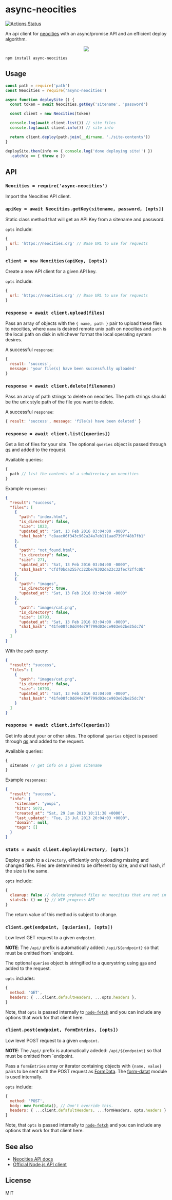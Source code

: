 # async-neocities
[![Actions Status](https://github.com/bcomnes/async-neocities/workflows/tests/badge.svg)](https://github.com/bcomnes/async-neocities/actions)

An api client for [neocities][nc] with an async/promise API and an efficient deploy algorithm.

<center><img src="logo.jpg"></center>

```console
npm install async-neocities
```

## Usage

``` js
const path = require('path')
const Neocities = require('async-neocities')

async function deploySite () {
  const token = await Neocities.getKey('sitename', 'password')

  const client = new Neocities(token)

  console.log(await client.list()) // site files
  console.log(await client.info()) // site info

  return client.deploy(path.join(__dirname, './site-contents'))
}

deploySite.then(info => { console.log('done deploying site!') })
  .catch(e => { throw e })
```

## API

### `Neocities = require('async-neocities')`

Import the Neocities API client.

### `apiKey = await Neocities.getKey(sitename, password, [opts])`

Static class method that will get an API Key from a sitename and password.

`opts` include:

```js
{
  url: 'https://neocities.org' // Base URL to use for requests
}
```

### `client = new Neocities(apiKey, [opts])`

Create a new API client for a given API key.

`opts` include:

```js
{
  url: 'https://neocities.org' // Base URL to use for requests
}
```

### `response = await client.upload(files)`

Pass an array of objects with the `{ name, path }` pair to upload these files to neocities, where `name` is desired remote unix path on neocities and `path` is the local path on disk in whichever format the local operating system desires.

A successful `response`:

```js
{
  result: 'success',
  message: 'your file(s) have been successfully uploaded'
}
```

### `response = await client.delete(filenames)`

Pass an array of path strings to delete on neocities.  The path strings should be the unix style path of the file you want to delete.

A successful `response`:

```js
{ result: 'success', message: 'file(s) have been deleted' }
```

### `response = await client.list([queries])`

Get a list of files for your site.  The optional `queries` object is passed through [qs][qs] and added to the request.

Available queries:

```js
{
  path // list the contents of a subdirectory on neocities
}
```

Example `responses`:

```json
{
  "result": "success",
  "files": [
    {
      "path": "index.html",
      "is_directory": false,
      "size": 1023,
      "updated_at": "Sat, 13 Feb 2016 03:04:00 -0000",
      "sha1_hash": "c8aac06f343c962a24a7eb111aad739ff48b7fb1"
    },
    {
      "path": "not_found.html",
      "is_directory": false,
      "size": 271,
      "updated_at": "Sat, 13 Feb 2016 03:04:00 -0000",
      "sha1_hash": "cfdf0bda2557c322be78302da23c32fec72ffc0b"
    },
    {
      "path": "images",
      "is_directory": true,
      "updated_at": "Sat, 13 Feb 2016 03:04:00 -0000"
    },
    {
      "path": "images/cat.png",
      "is_directory": false,
      "size": 16793,
      "updated_at": "Sat, 13 Feb 2016 03:04:00 -0000",
      "sha1_hash": "41fe08fc0dd44e79f799d03ece903e62be25dc7d"
    }
  ]
}
```

With the `path` query:

```json
{
  "result": "success",
  "files": [
    {
      "path": "images/cat.png",
      "is_directory": false,
      "size": 16793,
      "updated_at": "Sat, 13 Feb 2016 03:04:00 -0000",
      "sha1_hash": "41fe08fc0dd44e79f799d03ece903e62be25dc7d"
    }
  ]
}
```

### `response = await client.info([queries])`

Get info about your or other sites.  The optional `queries` object is passed through [qs][qs] and added to the request.

Available queries:

```js
{
  sitename // get info on a given sitename
}
```

Example `responses`:

```json
{
  "result": "success",
  "info": {
    "sitename": "youpi",
    "hits": 5072,
    "created_at": "Sat, 29 Jun 2013 10:11:38 +0000",
    "last_updated": "Tue, 23 Jul 2013 20:04:03 +0000",
    "domain": null,
    "tags": []
  }
}
```

### `stats = await client.deploy(directory, [opts])`

Deploy a path to a `directory`, efficiently only uploading missing and changed files.  Files are determined to be different by size, and sha1 hash, if the size is the same.

`opts` include:

```js
{
  cleanup: false // delete orphaned files on neocities that are not in the `directory`
  statsCb: () => {} // WIP progress API
}
```

The return value of this method is subject to change.

### `client.get(endpoint, [quieries], [opts])`

Low level GET request to a given `endpoint`.

**NOTE**: The `/api/` prefix is automatically added: `/api/${endpoint}` so that must be omitted from `endpoint.

The optional `queries` object is stringified to a querystring using [`qs`][qs]a and added to the request.

`opts` includes:

```js
{
  method: 'GET',
  headers: { ...client.defaultHeaders, ...opts.headers },
}
```

Note, that `opts` is passed internally to [`node-fetch`][nf] and you can include any options that work for that client here.

### `client.post(endpoint, formEntries, [opts])`

Low level POST request to a given `endpoint`.

**NOTE**: The `/api/` prefix is automatically adeded: `/api/${endpoint}` so that must be omitted from `endpoint.

Pass a `formEntries` array or iterator containing objects with `{name, value}` pairs to be sent with the POST request as [FormData](https://developer.mozilla.org/en-US/docs/Web/API/FormData).  The [form-datat][fd] module is used internally.

`opts` include:

```js
{
  method: 'POST',
  body: new FormData(), // Don't override this.
  headers: { ...client.defafultHeaders, ...formHeaders, opts.headers }
}
```

Note, that `opts` is passed internally to [`node-fetch`][nf] and you can include any options that work for that client here.

## See also

- [Neocities API docs](https://neocities.org/api)
- [Official Node.js API client](https://github.com/neocities/neocities-node)

## License

MIT

[qs]: https://ghub.io/qs
[nf]: https://ghub.io/node-fetch
[fd]: https://ghub.io/form-data
[nc]: https://neocities.org
